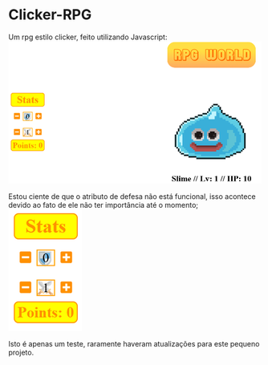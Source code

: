 # Clicker-RPG
Um rpg estilo clicker, feito utilizando Javascript:
![print](https://raw.githubusercontent.com/Drolho/Clicker-RPG/main/img/print.PNG)

Estou ciente de que o atributo de defesa não está funcional,
isso acontece devido ao fato de ele não ter importância até o momento;
![print2](https://raw.githubusercontent.com/Drolho/Clicker-RPG/main/img/print2.PNG)

Isto é apenas um teste, raramente haveram atualizações para este pequeno projeto.
